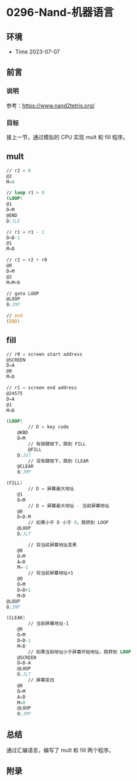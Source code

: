 # 0296-Nand-机器语言

## 环境

- Time 2023-07-07

## 前言

### 说明

参考：<https://www.nand2tetris.org/>

### 目标

接上一节，通过模拟的 CPU 实现 mult 和 fill 程序。

## mult

```asm
// r2 = 0
@2
M=0

// loop r1 > 0
(LOOP)
@1
D=M
@END
D;JLE

// r1 = r1 - 1
D=D-1
@1
M=D

// r2 = r2 + r0
@0
D=M
@2
M=M+D

// goto LOOP
@LOOP
0;JMP

// end
(END)
```

## fill

```asm
// r0 = screen start address
@SCREEN
D=A
@0
M=D

// r1 = screen end address
@24575
D=A
@1
M=D

(LOOP)
        // D = key code
    @KBD
    D=M
        // 有按键按下，跳到 FILL
        @FILL
    D;JGT
        // 没有键按下，跳到 CLEAR
    @CLEAR
    0;JMP

(FILL)
        // D = 屏幕最大地址
    @1
    D=M
        // D = 屏幕最大地址 - 当前屏幕地址
    @0
    D=D-M
        // 如果小于 D 小于 0，跳转到 LOOP
    @LOOP
    D;JLT

        // 将当前屏幕地址变黑
    @0
    D=M
    A=D
    M=-1
        // 将当前屏幕地址+1
    @0
    D=M
    D=D+1
    M=D
@LOOP
0;JMP

(CLEAR)
        // 当前屏幕地址-1
    @0
    D=M
    D=D-1
    M=D
        // 如果当前地址小于屏幕开始地址，跳转到 LOOP
    @SCREEN
    D=D-A
    @LOOP
    D;JLT
        // 屏幕变白
    @0
    D=M
    A=D
    M=0
    @LOOP
    0;JMP
```

## 总结

通过汇编语言，编写了 mult 和 fill 两个程序。

## 附录
